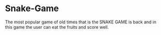 # Snake-Game
The most popular game of old times that is the SNAKE GAME is back and in this game the user can eat the fruits and score well.
